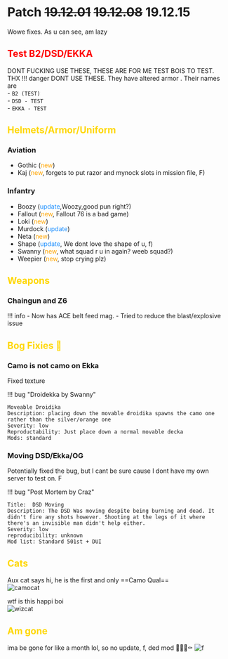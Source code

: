 [yoda]: https://cdn.discordapp.com/attachments/457505629729325056/655853630225776641/wowe.png "wowe"
[wizcat]: https://cdn.discordapp.com/attachments/360059353581092864/655869484044648468/image0-4.jpg "wizcat"
[camocat]: https://cdn.discordapp.com/attachments/457690691749806113/655884298926424077/image4.jpg "camocat"

# Patch ~~19.12.01~~ ~~19.12.08~~ 19.12.15

Wowe fixes. As u can see, am lazy

## <span style="color:red">Test B2/DSD/EKKA</span>
DONT FUCKING USE THESE, THESE ARE FOR ME TEST BOIS TO TEST. THX
!!! danger
    DONT USE THESE. They have altered armor . Their names are    
    - `B2 (TEST)`    
    - `DSD - TEST `   
    - `EKKA - TEST`  

## <span style="color:gold">Helmets/Armor/Uniform</span> 

<!-- ### Airborneeeee

- Purge armor rework (<span style="color:cyan">new</span>, Big thank calo man) -->

### Aviation

- Gothic (<span style="color:orange">new</span>)
- Kaj (<span style="color:orange">new</span>, forgets to put razor and mynock slots in mission file, F)

### Infantry

- Boozy (<span style="color:dodgerblue">update</span>,Woozy,good pun right?)
- Fallout (<span style="color:orange">new</span>, Fallout 76 is a bad game)
- Loki (<span style="color:orange">new</span>)
- Murdock (<span style="color:dodgerblue">update</span>)
- Neta (<span style="color:orange">new</span>)
- Shape (<span style="color:dodgerblue">update</span>, We dont love the shape of u, f)
- Swanny (<span style="color:orange">new</span>, what squad r u in again? weeb squad?)
- Weepier (<span style="color:orange">new</span>, stop crying plz)
## <span style="color:gold">Weapons</span>

### Chaingun and Z6

!!! info 
    - Now has ACE belt feed mag.
    - Tried to reduce the blast/explosive issue

## <span style="color:gold">Bog Fixies 🐛</span>

### Camo is not camo on Ekka
Fixed texture

!!! bug "Droidekka by Swanny"

    
    Moveable Droidika  
    Description: placing down the movable droidika spawns the camo one rather than the silver/orange one  
    Severity: low  
    Reproductability: Just place down a normal movable decka  
    Mods: standard  
    
### Moving DSD/Ekka/OG
Potentially fixed the bug, but I cant be sure cause I dont have my own server to test on. F

!!! bug "Post Mortem by Craz"


    
    Title:  DSD Moving  
    Description: The DSD Was moving despite being burning and dead. It didn't fire any shots however. Shooting at the legs of it where there's an invisible man didn't help either.  
    Severity: low  
    reproducibility: unknown   
    Mod list: Standard 501st + DUI

## <span style="color:gold">Cats</span>    

Aux cat says hi, he is the first and only ==Camo Qual==  
![camocat][camocat]

wtf is this happi boi  
![wizcat][wizcat]

## <span style="color:gold">Am gone</span>

ima be gone for like a month lol, so no update, f, ded mod 🙌🧟‍♂️⚰️
![f][yoda]